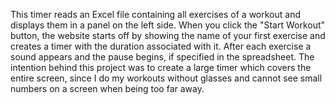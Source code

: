 This timer reads an Excel file containing all exercises of a workout and displays them in a panel on the left side. When you click the "Start Workout" button, the website starts off by showing the name of your first exercise and creates a timer with the duration associated with it. After each exercise a sound appears and the pause begins, if specified in the spreadsheet. The intention behind this project was to create a large timer which covers the entire screen, since I do my workouts without glasses and cannot see small numbers on a screen when being too far away.